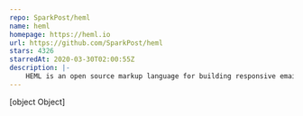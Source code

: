 ```yaml
---
repo: SparkPost/heml
name: heml
homepage: https://heml.io
url: https://github.com/SparkPost/heml
stars: 4326
starredAt: 2020-03-30T02:00:55Z
description: |-
    HEML is an open source markup language for building responsive email.
---
```


[object Object]
